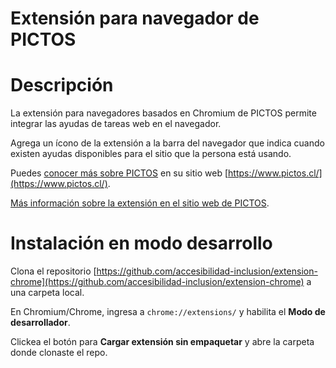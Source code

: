 # Extensión para navegador de PICTOS

# Descripción

La extensión para navegadores basados en Chromium de PICTOS permite integrar las ayudas de tareas web en el navegador.

Agrega un ícono de la extensión a la barra del navegador que indica cuando existen ayudas disponibles para el sitio que la persona está usando.

Puedes [conocer más sobre PICTOS](https://www.pictos.cl/) en su sitio web [https://www.pictos.cl/](https://www.pictos.cl/).

[Más información sobre la extensión en el sitio web de PICTOS](https://www.pictos.cl/que-es-pictos/pictos-en-tu-navegador/).


# Instalación en modo desarrollo

Clona el repositorio [https://github.com/accesibilidad-inclusion/extension-chrome](https://github.com/accesibilidad-inclusion/extension-chrome) a una carpeta local.

En Chromium/Chrome, ingresa a `chrome://extensions/` y habilita el **Modo de desarrollador**.

Clickea el botón para **Cargar extensión sin empaquetar** y abre la carpeta donde clonaste el repo.